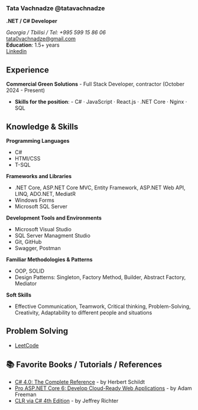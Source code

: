 ### Tata Vachnadze @tatavachnadze
**.NET / C# Developer**

*Georgia / Tbilisi / Tel: +995 599 15 86 06*<br/>
tata0vachnadze@gmail.com<br/>
**Education**: 1.5+ years<br/>
[Linkedin](https://www.linkedin.com/in/tata-vachnadze-34226717b/)

## Experience
**Commercial Green Solutions** - Full Stack Developer, contractor (October 2024 - Present) 
- **Skills for the position**: - C# · JavaScript · React.js · .NET Core · Nginx · SQL 
## Knowledge & Skills

**Programming Languages**
- C#
- HTMl/CSS
- T-SQL

**Frameworks and Libraries**
- .NET Core, ASP.NET Core MVC, Entity Framework, ASP.NET Web API, LINQ, ADO.NET, MediatR
- Windows Forms
- Microsoft SQL Server

**Development Tools and Environments**
- Microsoft Visual Studio
- SQL Server Managment Studio
- Git, GitHub
- Swagger, Postman

**Familiar Methodologies & Patterns** 
- OOP, SOLID
- Design Patterns: Singleton, Factory Method, Builder, Abstract Factory, Mediator

**Soft Skills**
- Effective Communication, Teamwork, Critical thinking, Problem-Solving, Creativity, Adaptability to different people and situations


## Problem Solving
- [LeetCode](https://leetcode.com/tatavachnadze/)

## 📚 Favorite Books / Tutorials / References
  - [C# 4.0: The Complete Reference](https://www.amazon.com/4-0-Complete-Reference-Herbert-Schildt/dp/007174116X) - by Herbert Schildt<br/>
  - [Pro ASP.NET Core 6: Develop Cloud-Ready Web Applications](https://www.amazon.com/Pro-ASP-NET-Core-Cloud-Ready-Applications/dp/1484279565) - by Adam Freeman<br/>
  - [CLR via C# 4th Edition](https://www.microsoftpressstore.com/store/clr-via-c-sharp-9780735667457) - by Jeffrey Richter



<!--
**tatavachnadze/tatavachnadze** is a ✨ _special_ ✨ repository because its `README.md` (this file) appears on your GitHub profile.

Here are some ideas to get you started:

- 🔭 I’m currently working on ...
- 🌱 I’m currently learning ...
- 👯 I’m looking to collaborate on ...
- 🤔 I’m looking for help with ...
- 💬 Ask me about ...
- 📫 How to reach me: ...
- 😄 Pronouns: ...
- ⚡ Fun fact: ...
-->
